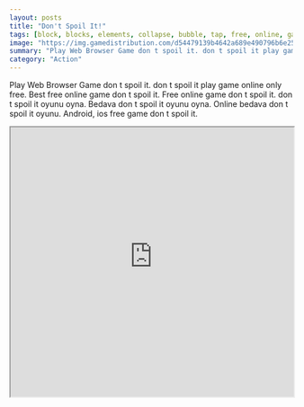 ```yaml
---
layout: posts
title: "Don't Spoil It!"
tags: [block, blocks, elements, collapse, bubble, tap, free, online, games, oyna, game, free, games, play, play, games]
image: "https://img.gamedistribution.com/d54479139b4642a689e490796b6e252b-512x512.jpeg"
summary: "Play Web Browser Game don t spoil it. don t spoil it play game online only free. Best free online game don t spoil it. Free online game don t spoil it. don t spoil it oyunu oyna. Bedava don t spoil it oyunu oyna. Online bedava don t spoil it oyunu. Android, ios free game don t spoil it."
category: "Action"
---
```


Play Web Browser Game don t spoil it. don t spoil it play game online only free. Best free online game don t spoil it. Free online game don t spoil it. don t spoil it oyunu oyna. Bedava don t spoil it oyunu oyna. Online bedava don t spoil it oyunu. Android, ios free game don t spoil it.

<iframe width="100%" height="480px;" src="https://html5.gamedistribution.com/d54479139b4642a689e490796b6e252b/"></iframe>
